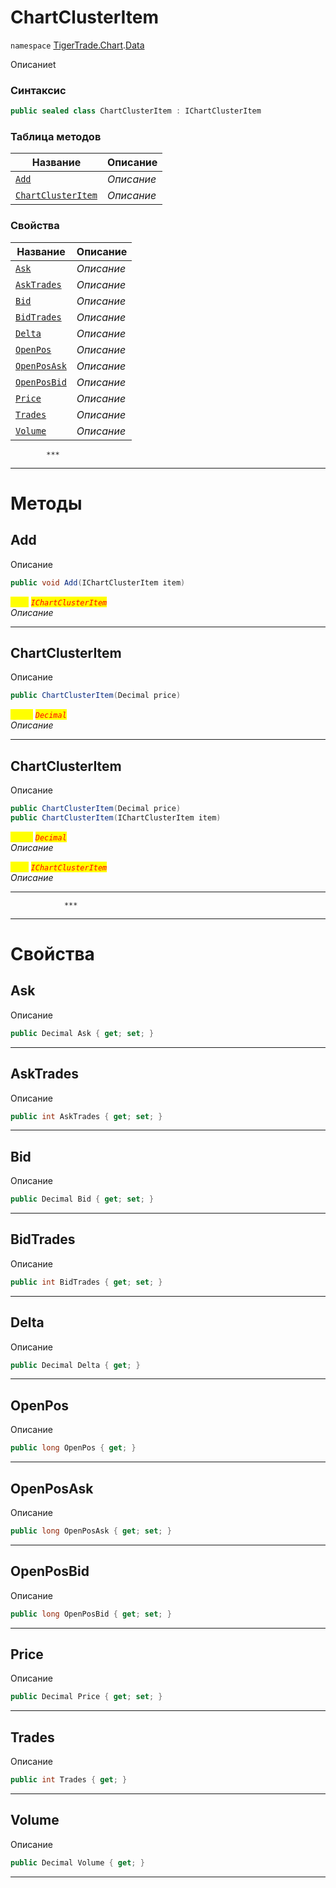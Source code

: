
# ChartClusterItem
`namespace` [TigerTrade.Chart](../../TigerTrade.Chart.md).[Data](../../TigerTrade.Chart/Data.md)



Описаниеt

### Синтаксис
```csharp
public sealed class ChartClusterItem : IChartClusterItem
```


### Таблица методов
| Название | Описание |
| --- | --- |
| [`Add`](./ChartClusterItem.cs/Методы/Add.md) | *Описание* |
| [`ChartClusterItem`](./ChartClusterItem.cs/Методы/ChartClusterItem.md) | *Описание* |

### Свойства
| Название | Описание |
| --- | --- |
| [`Ask`](./ChartClusterItem.cs/Свойства/Ask.md) | *Описание* |
| [`AskTrades`](./ChartClusterItem.cs/Свойства/AskTrades.md) | *Описание* |
| [`Bid`](./ChartClusterItem.cs/Свойства/Bid.md) | *Описание* |
| [`BidTrades`](./ChartClusterItem.cs/Свойства/BidTrades.md) | *Описание* |
| [`Delta`](./ChartClusterItem.cs/Свойства/Delta.md) | *Описание* |
| [`OpenPos`](./ChartClusterItem.cs/Свойства/OpenPos.md) | *Описание* |
| [`OpenPosAsk`](./ChartClusterItem.cs/Свойства/OpenPosAsk.md) | *Описание* |
| [`OpenPosBid`](./ChartClusterItem.cs/Свойства/OpenPosBid.md) | *Описание* |
| [`Price`](./ChartClusterItem.cs/Свойства/Price.md) | *Описание* |
| [`Trades`](./ChartClusterItem.cs/Свойства/Trades.md) | *Описание* |
| [`Volume`](./ChartClusterItem.cs/Свойства/Volume.md) | *Описание* |




            ***
  ***
  # Методы

## Add
Описание

```csharp
public void Add(IChartClusterItem item)
```

<mark style="color:yellow;">`item`</mark> <mark style="color:red;">*`IChartClusterItem`*</mark>  
 *Описание*  


***                

## ChartClusterItem
Описание

```csharp
public ChartClusterItem(Decimal price)
```
<mark style="color:yellow;">`price`</mark> <mark style="color:red;">*`Decimal`*</mark>  
 *Описание*  


***                

## ChartClusterItem
Описание

```csharp
public ChartClusterItem(Decimal price)
public ChartClusterItem(IChartClusterItem item)
```
<mark style="color:yellow;">`price`</mark> <mark style="color:red;">*`Decimal`*</mark>  
 *Описание*  

<mark style="color:yellow;">`item`</mark> <mark style="color:red;">*`IChartClusterItem`*</mark>  
 *Описание*  


***                
                ***
  ***
  # Свойства

## Ask
Описание

```csharp
public Decimal Ask { get; set; }
```
***

## AskTrades
Описание

```csharp
public int AskTrades { get; set; }
```
***

## Bid
Описание

```csharp
public Decimal Bid { get; set; }
```
***

## BidTrades
Описание

```csharp
public int BidTrades { get; set; }
```
***

## Delta
Описание

```csharp
public Decimal Delta { get; }
```
***

## OpenPos
Описание

```csharp
public long OpenPos { get; }
```
***

## OpenPosAsk
Описание

```csharp
public long OpenPosAsk { get; set; }
```
***

## OpenPosBid
Описание

```csharp
public long OpenPosBid { get; set; }
```
***

## Price
Описание

```csharp
public Decimal Price { get; set; }
```
***

## Trades
Описание

```csharp
public int Trades { get; }
```
***

## Volume
Описание

```csharp
public Decimal Volume { get; }
```
***

